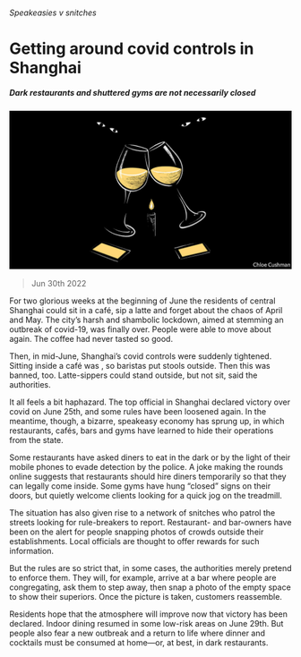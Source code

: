 ###### Speakeasies v snitches

# Getting around covid controls in Shanghai 

##### Dark restaurants and shuttered gyms are not necessarily closed 

![image](images/20220702_CND001.jpg) 

> Jun 30th 2022 

For two glorious weeks at the beginning of June the residents of central Shanghai could sit in a café, sip a latte and forget about the chaos of April and May. The city’s harsh and shambolic lockdown, aimed at stemming an outbreak of covid-19, was finally over. People were able to move about again. The coffee had never tasted so good.

Then, in mid-June, Shanghai’s covid controls were suddenly tightened. Sitting inside a café was , so baristas put stools outside. Then this was banned, too. Latte-sippers could stand outside, but not sit, said the authorities.

It all feels a bit haphazard. The top official in Shanghai declared victory over covid on June 25th, and some rules have been loosened again. In the meantime, though, a bizarre, speakeasy economy has sprung up, in which restaurants, cafés, bars and gyms have learned to hide their operations from the state.

Some restaurants have asked diners to eat in the dark or by the light of their mobile phones to evade detection by the police. A joke making the rounds online suggests that restaurants should hire diners temporarily so that they can legally come inside. Some gyms have hung “closed” signs on their doors, but quietly welcome clients looking for a quick jog on the treadmill.

The situation has also given rise to a network of snitches who patrol the streets looking for rule-breakers to report. Restaurant- and bar-owners have been on the alert for people snapping photos of crowds outside their establishments. Local officials are thought to offer rewards for such information.

But the rules are so strict that, in some cases, the authorities merely pretend to enforce them. They will, for example, arrive at a bar where people are congregating, ask them to step away, then snap a photo of the empty space to show their superiors. Once the picture is taken, customers reassemble. 

Residents hope that the atmosphere will improve now that victory has been declared. Indoor dining resumed in some low-risk areas on June 29th. But people also fear a new outbreak and a return to life where dinner and cocktails must be consumed at home—or, at best, in dark restaurants.


